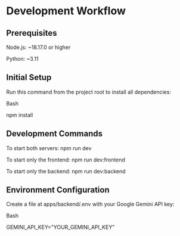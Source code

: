 # Development Workflow

## Prerequisites

Node.js: ~18.17.0 or higher

Python: ~3.11

## Initial Setup
Run this command from the project root to install all dependencies:

Bash

npm install

## Development Commands

To start both servers: npm run dev

To start only the frontend: npm run dev:frontend

To start only the backend: npm run dev:backend

## Environment Configuration
Create a file at apps/backend/.env with your Google Gemini API key:

Bash

GEMINI_API_KEY="YOUR_GEMINI_API_KEY"